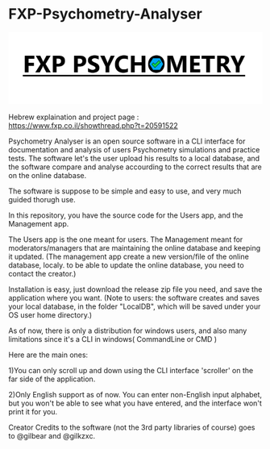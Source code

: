 # FXP-Psychometry-Analyser
![alt text](Logo.png?raw=true)


Hebrew explaination and project page : https://www.fxp.co.il/showthread.php?t=20591522

Psychometry Analyser is an open source software in a CLI interface for documentation and analysis of users Psychometry simulations and practice tests.
The software let's the user upload his results to a local database, and the software compare and analyse accourding to the correct results that are on the online database.

The software is suppose to be simple and easy to use, and very much guided thorugh use.

In this repository, you have the source code for the Users app, and the Management app.

The Users app is the one meant for users.
The Management meant for moderators/managers that are maintaining the online database and keeping it updated.
(The management app create a new version/file of the online database, localy. to be able to update the online database, you need to contact the creator.)


Installation is easy, just download the release zip file you need, and save the application where you want.
(Note to users: the software creates and saves your local database, in the folder "LocalDB", which will be saved under your OS user home directory.)


As of now, there is only a distribution for windows users, 
and also many limitations since it's a CLI in windows( CommandLine or CMD )

Here are the main ones:

1)You can only scroll up and down using the CLI interface 'scroller' on the far side of the application.

2)Only English support as of now.
  You can enter non-English input alphabet, but you won't be able to see what you have entered, and the interface won't print it for you.
  
  
 
Creator Credits to the software (not the 3rd party libraries of course) goes to @gilbear and @gilkzxc.
